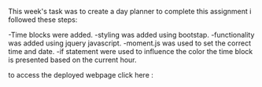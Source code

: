 This week's task was to create a day planner to complete this assignment i followed these steps:

-Time blocks were added. 
-styling was added using bootstap.
-functionality was added using jquery javascript.
-moment.js was used to set the correct time and date.
-if statement were used to influence the color the time block is presented based on the current hour.

to access the deployed webpage click here :